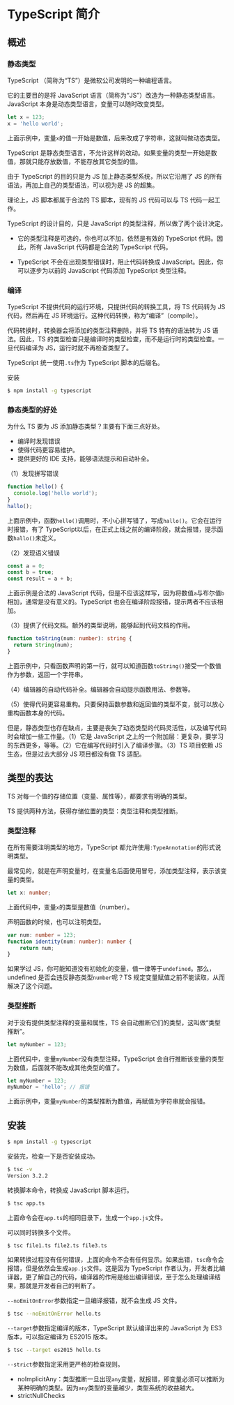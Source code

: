# TypeScript 简介

## 概述

### 静态类型

TypeScript （简称为“TS”）是微软公司发明的一种编程语言。

它的主要目的是将 JavaScript 语言（简称为“JS”）改造为一种静态类型语言。JavaScript 本身是动态类型语言，变量可以随时改变类型。

```javascript
let x = 123;
x = 'hello world';
```

上面示例中，变量`x`的值一开始是数值，后来改成了字符串，这就叫做动态类型。

TypeScript 是静态类型语言，不允许这样的改动。如果变量的类型一开始是数值，那就只能存放数值，不能存放其它类型的值。

由于 TypeScript 的目的只是为 JS 加上静态类型系统，所以它沿用了 JS 的所有语法，再加上自己的类型语法，可以视为是 JS 的超集。

理论上，JS 脚本都属于合法的 TS 脚本，现有的 JS 代码可以与 TS 代码一起工作。

TypeScript 的设计目的，只是 JavaScript 的类型注释，所以做了两个设计决定。

- 它的类型注释是可选的，你也可以不加，依然是有效的 TypeScript 代码。因此，所有 JavaScript 代码都是合法的 TypeScript 代码。

- TypeScript 不会在出现类型错误时，阻止代码转换成 JavaScript。因此，你可以逐步为以前的 JavaScript 代码添加 TypeScript 类型注释。 

### 编译

TypeScript 不提供代码的运行环境，只提供代码的转换工具，将 TS 代码转为 JS 代码，然后再在 JS 环境运行。这种代码转换，称为“编译”（compile）。

代码转换时，转换器会将添加的类型注释删除，并将 TS 特有的语法转为 JS 语法。因此，TS 的类型检查只是编译时的类型检查，而不是运行时的类型检查。一旦代码编译为 JS，运行时就不再检查类型了。

TypeScript 统一使用`.ts`作为 TypeScript 脚本的后缀名。

安装

```bash
$ npm install -g typescript
```

### 静态类型的好处

为什么 TS 要为 JS 添加静态类型？主要有下面三点好处。

- 编译时发现错误
- 使得代码更容易维护。
- 提供更好的 IDE 支持，能够语法提示和自动补全。

（1）发现拼写错误

```javascript
function hello() {
  console.log('hello world');
}
hallo();
```

上面示例中，函数`hello()`调用时，不小心拼写错了，写成`hallo()`。它会在运行时报错，有了 TypeScript以后，在正式上线之前的编译阶段，就会报错，提示函数`hallo()`未定义。

（2）发现语义错误

```javascript
const a = 0;
const b = true;
const result = a + b;
```

上面示例是合法的 JavaScript 代码，但是不应该这样写，因为将数值`a`与布尔值`b`相加，通常是没有意义的。TypeScript 也会在编译阶段报错，提示两者不应该相加。

（3）提供了代码文档。额外的类型说明，能够起到代码文档的作用。

```typescript
function toString(num: number): string {
  return String(num);
}
```

上面示例中，只看函数声明的第一行，就可以知道函数`toString()`接受一个数值作为参数，返回一个字符串。

（4）编辑器的自动代码补全。编辑器会自动提示函数用法、参数等。

（5）使得代码更容易重构。只要保持函数参数和返回值的类型不变，就可以放心重构函数本身的代码。

但是，静态类型也存在缺点，主要是丧失了动态类型的代码灵活性，以及编写代码时会增加一些工作量。（1）它是 JavaScript 之上的一个附加层：更复杂，要学习的东西更多，等等。（2）它在编写代码时引入了编译步骤。（3）TS 项目依赖 JS 生态，但是过去大部分 JS 项目都没有做 TS 适配。

## 类型的表达

TS 对每一个值的存储位置（变量、属性等），都要求有明确的类型。

TS 提供两种方法，获得存储位置的类型：类型注释和类型推断。

### 类型注释

在所有需要注明类型的地方，TypeScript 都允许使用`:TypeAnnotation`的形式说明类型。

最常见的，就是在声明变量时，在变量名后面使用冒号，添加类型注释，表示该变量的类型。

```typescript
let x: number;
```

上面代码中，变量`x`的类型是数值（number）。

声明函数的时候，也可以注明类型。

```typescript
var num: number = 123;
function identity(num: number): number {
    return num;
}
```

如果学过 JS，你可能知道没有初始化的变量，值一律等于`undefined`。那么，undefined 是否会违反静态类型`number`呢？TS 规定变量赋值之前不能读取，从而解决了这个问题。

### 类型推断

对于没有提供类型注释的变量和属性，TS 会自动推断它们的类型，这叫做“类型推断”。

```typescript
let myNumber = 123;
```

上面代码中，变量`myNumber`没有类型注释，TypeScript 会自行推断该变量的类型为数值，后面就不能改成其他类型的值了。

```typescript
let myNumber = 123;
myNumber = 'hello'; // 报错
```

上面示例中，变量`myNumber`的类型推断为数值，再赋值为字符串就会报错。

## 安装

```bash
$ npm install -g typescript
```

安装完，检查一下是否安装成功。

```bash
$ tsc -v
Version 3.2.2
```

转换脚本命令，转换成 JavaScript 脚本运行。

```bash
$ tsc app.ts
```

上面命令会在`app.ts`的相同目录下，生成一个`app.js`文件。

可以同时转换多个文件。

```bash
$ tsc file1.ts file2.ts file3.ts
```

如果转换过程没有任何错误，上面的命令不会有任何显示。如果出错，`tsc`命令会报错，但是依然会生成`app.js`文件。这是因为 TypeScript 作者认为，开发者比编译器，更了解自己的代码，编译器的作用是给出编译错误，至于怎么处理编译结果，那就是开发者自己的判断了。

`--noEmitOnError`参数指定一旦编译报错，就不会生成 JS 文件。

```bash
$ tsc --noEmitOnError hello.ts
```

`--target`参数指定编译的版本，TypeScript 默认编译出来的 JavaScript 为 ES3 版本，可以指定编译为 ES2015 版本。

```bash
$ tsc --target es2015 hello.ts
```

`--strict`参数指定采用更严格的检查规则。

- noImplicitAny：类型推断一旦出现`any`变量，就报错，即变量必须可以推断为某种明确的类型。因为`any`类型的变量越少，类型系统的收益越大。
- strictNullChecks
